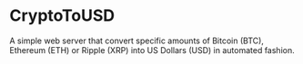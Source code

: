 # CryptoToUSD
A simple web server that convert specific amounts of Bitcoin (BTC), Ethereum (ETH) or Ripple (XRP) into US Dollars (USD) in automated fashion.
